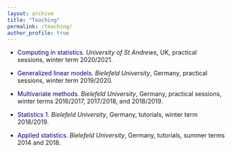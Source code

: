 ```yaml
---
layout: archive
title: "Teaching"
permalink: /teaching/
author_profile: true
---
```


- <span style="color: navy;"> Computing in statistics. </span>
*University of St Andrews*, UK, practical sessions, winter term 2020/2021.

- <span style="color: navy;"> Generalized linear models. </span>
*Bielefeld University*, Germany, practical sessions, winter term 2019/2020.

- <span style="color: navy;"> Multivariate methods. </span>
*Bielefeld University*, Germany, practical sessions, winter terms 2016/2017, 2017/2018, and 2018/2019.

- <span style="color: navy;"> Statistics 1. </span>
*Bielefeld University*, Germany, tutorials, winter term 2018/2019.

- <span style="color: navy;"> Applied statistics. </span>
*Bielefeld University*, Germany, tutorials, summer terms 2014 and 2018.
